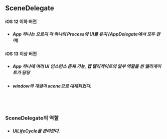 ## SceneDelegate

#### iOS 12 이하 버전
- ##### App 하나는 오로지 각 하나의 Process와 UI를 유지 (AppDelegate에서 모두 관여)
#### iOS 13 이상 버전
- ##### App 하나에 여러 UI 인스턴스 존재 가능, 앱 델리게이트의 일부 역할을 씬 델리게이트가 담당
- ##### window의 개념이 scene으로 대체되었다.


<br>
<br>

### SceneDelegate의 역할
- ##### UILifeCycle을 관리한다.